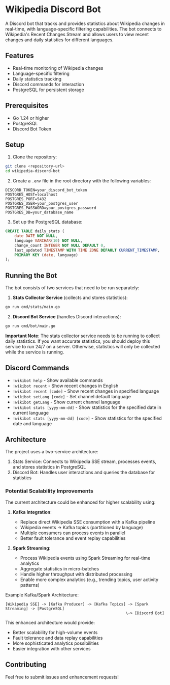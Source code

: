 # Wikipedia Discord Bot

A Discord bot that tracks and provides statistics about Wikipedia changes in real-time, with language-specific filtering capabilities. The bot connects to Wikipedia's Recent Changes Stream and allows users to view recent changes and daily statistics for different languages.

## Features

- Real-time monitoring of Wikipedia changes
- Language-specific filtering
- Daily statistics tracking
- Discord commands for interaction
- PostgreSQL for persistent storage

## Prerequisites

- Go 1.24 or higher
- PostgreSQL
- Discord Bot Token

## Setup

1. Clone the repository:
```bash
git clone <repository-url>
cd wikipedia-discord-bot
```

2. Create a `.env` file in the root directory with the following variables:
```env
DISCORD_TOKEN=your_discord_bot_token
POSTGRES_HOST=localhost
POSTGRES_PORT=5432
POSTGRES_USER=your_postgres_user
POSTGRES_PASSWORD=your_postgres_password
POSTGRES_DB=your_database_name
```

3. Set up the PostgreSQL database:
```sql
CREATE TABLE daily_stats (
    date DATE NOT NULL,
    language VARCHAR(10) NOT NULL,
    change_count INTEGER NOT NULL DEFAULT 0,
    last_updated TIMESTAMP WITH TIME ZONE DEFAULT CURRENT_TIMESTAMP,
    PRIMARY KEY (date, language)
);
```

## Running the Bot

The bot consists of two services that need to be run separately:

1. **Stats Collector Service** (collects and stores statistics):
```bash
go run cmd/stats/main.go
```

2. **Discord Bot Service** (handles Discord interactions):
```bash
go run cmd/bot/main.go
```

**Important Note**: The stats collector service needs to be running to collect daily statistics. If you want accurate statistics, you should deploy this service to run 24/7 on a server. Otherwise, statistics will only be collected while the service is running.

## Discord Commands

- `!wikibot help` - Show available commands
- `!wikibot recent` - Show recent changes in English
- `!wikibot recent [code]` - Show recent changes in specified language
- `!wikibot setLang [code]` - Set channel default language
- `!wikibot getLang` - Show current channel language
- `!wikibot stats [yyyy-mm-dd]` - Show statistics for the specified date in current language
- `!wikibot stats [yyyy-mm-dd] [code]` - Show statistics for the specified date and language

## Architecture

The project uses a two-service architecture:
1. Stats Service: Connects to Wikipedia SSE stream, processes events, and stores statistics in PostgreSQL
2. Discord Bot: Handles user interactions and queries the database for statistics

### Potential Scalability Improvements

The current architecture could be enhanced for higher scalability using:

1. **Kafka Integration**:
   - Replace direct Wikipedia SSE consumption with a Kafka pipeline
   - Wikipedia events -> Kafka topics (partitioned by language)
   - Multiple consumers can process events in parallel
   - Better fault tolerance and event replay capabilities

2. **Spark Streaming**:
   - Process Wikipedia events using Spark Streaming for real-time analytics
   - Aggregate statistics in micro-batches
   - Handle higher throughput with distributed processing
   - Enable more complex analytics (e.g., trending topics, user activity patterns)

Example Kafka/Spark Architecture:
```
[Wikipedia SSE] -> [Kafka Producer] -> [Kafka Topics] -> [Spark Streaming] -> [PostgreSQL]
                                                     \-> [Discord Bot]
```

This enhanced architecture would provide:
- Better scalability for high-volume events
- Fault tolerance and data replay capabilities
- More sophisticated analytics possibilities
- Easier integration with other services

## Contributing

Feel free to submit issues and enhancement requests!
